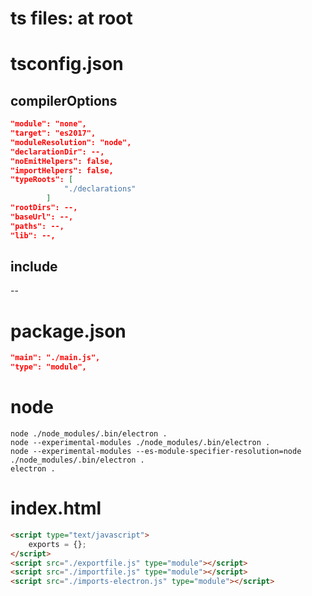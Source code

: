 # ts files: at root
# tsconfig.json
## compilerOptions
```json
"module": "none",
"target": "es2017",
"moduleResolution": "node",
"declarationDir": --,
"noEmitHelpers": false,
"importHelpers": false,
"typeRoots": [
			"./declarations"
		]
"rootDirs": --,
"baseUrl": --,
"paths": --,
"lib": --,
```
## include
--

# package.json
```json
"main": "./main.js",
"type": "module",
```
# node
	node ./node_modules/.bin/electron .
	node --experimental-modules ./node_modules/.bin/electron .
	node --experimental-modules --es-module-specifier-resolution=node ./node_modules/.bin/electron .
	electron .

# index.html
```html
<script type="text/javascript">
	exports = {};
</script>
<script src="./exportfile.js" type="module"></script>
<script src="./importfile.js" type="module"></script>
<script src="./imports-electron.js" type="module"></script>
```
